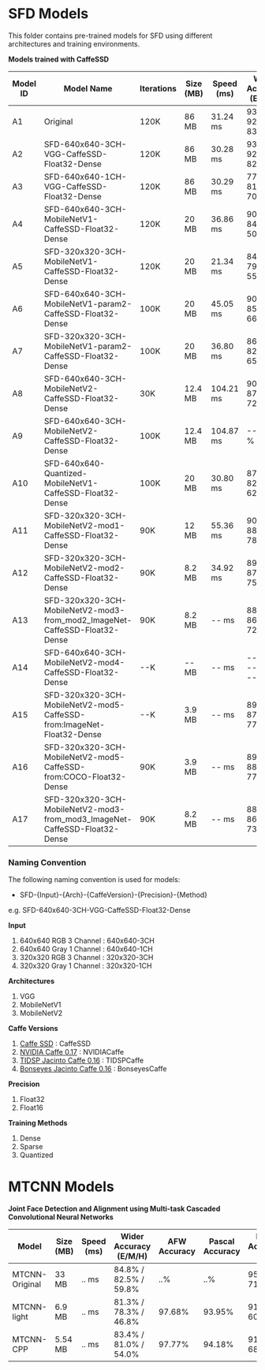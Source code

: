 # SFD Models
This folder contains pre-trained models for SFD using different architectures and training environments.

__Models trained with CaffeSSD__

| Model ID    | Model Name    | Iterations   | Size (MB)   | Speed (ms)  | Wider Accuracy (E/M/H) | AFW Accuracy | Pascal Accuracy | FDDB Accuracy (D/C) | UFDD Accuracy | Download URL | Pretraining (Imagenet) Model |
| ------------- | ------------- | ------------- |-------------|-------------| --------------| ----------------| --------------| --------------| --------------| --------------| --------------|
| A1 | Original                                        | 120K | 86 MB | 31.24 ms | 93.9% / 92.2% / 83.4%| 99.86% | 98.49% | 98.2% / 75.72% | 72.2% | [link](https://drive.google.com/file/d/1CboBIsjcDQ-FC1rMES6IjTl6sYQDoD6u/view) | |
| A2 | SFD-640x640-3CH-VGG-CaffeSSD-Float32-Dense      | 120K | 86 MB | 30.28 ms | 93.4% / 92.0% / 82.3%| 99.45% | 97.71% | 97.8% / 74.99% | 69.9% | [link](https://drive.google.com/drive/u/0/folders/1WbTmDlUst-90lB8NC_KtcE11v49wW7W2) | |
| A3 | SFD-640x640-1CH-VGG-CaffeSSD-Float32-Dense      | 120K | 86 MB | 30.29 ms | 77.4% / 81.1% / 70.5% | 98.93% | 97.24% | 95.9% / 73.5% | 44.9% | [link](https://drive.google.com/open?id=1fudH6TU29F0oOVlIE2trulzCdhmJqJUh) | |
| A4 | SFD-640x640-3CH-MobileNetV1-CaffeSSD-Float32-Dense      | 120K | 20 MB | 36.86 ms | 90.0% / 84.8% / 50.1% | 98.36% | 97.27% | 92.6% / 70.83% | 49.7% | [link](https://drive.google.com/open?id=1ROB_Jfjy5PO9V5Xrr72yxqKVWDxNFUkl) | |
| A5 | SFD-320x320-3CH-MobileNetV1-CaffeSSD-Float32-Dense      | 120K | 20 MB | 21.34 ms | 84.3% / 79.1% / 55.3% | 97.45% | 96.04% | 90.0% / 68.42% | 43.9% | [link](https://drive.google.com/drive/folders/1nrcekK5sLOUL3zVCzBaORwZTKw6mXnxM?usp=sharing) | |
| A6 | SFD-640x640-3CH-MobileNetV1-param2-CaffeSSD-Float32-Dense      | 100K | 20 MB | 45.05 ms | 90.4% / 85.6% / 66.6% | 98.40% | 97.49% | 94.38% / 72.23% | 56.1% | [link](https://drive.google.com/open?id=1bf4Y0zcjmjKcxZttd-atGl3ifJzUIgfD) | |
| A7 | SFD-320x320-3CH-MobileNetV1-param2-CaffeSSD-Float32-Dense      | 100K | 20 MB | 36.80 ms | 86.9% / 82.5% / 65.5% | 98.16% | 96.64% | 92.0% / 70.1% | 51.1% | [link](https://drive.google.com/open?id=1_tmrTB0HYzSq3gFPKUWlfKtHQn6WIWNM) | |
| A8 | SFD-640x640-3CH-MobileNetV2-CaffeSSD-Float32-Dense      | 30K | 12.4 MB | 104.21 ms | 90.0% / 87.3% / 72.6% | 99.21% | 98.15% | 88.50% / 67.46% | 59.3% | [link](https://github.com/bonseyes/SFD/tree/master/models/SFD-640x640-3CH-MobileNetV2-CaffeSSD-Float32-Dense) | |
| A9 | SFD-640x640-3CH-MobileNetV2-CaffeSSD-Float32-Dense      | 100K | 12.4 MB | 104.87 ms | --% / --% / --% | 85.60% | 74.12% | --% / --% | --% | [link](https://github.com/bonseyes/SFD/tree/master/models/SFD-640x640-3CH-MobileNetV2-CaffeSSD-Float32-Dense) | |
| A10 | SFD-640x640-Quantized-MobileNetV1-CaffeSSD-Float32-Dense      | 100K | 20 MB | 30.80 ms | 87.5% / 82.8% / 62.4% | --% | --% | --% / --% | --% | [link](https://drive.google.com/open?id=1MtSQoj09DQFYYhVx7Kh4fp7vLm0Z9JQ9) | |
| A11 | SFD-320x320-3CH-MobileNetV2-mod1-CaffeSSD-Float32-Dense   | 90K | 12 MB | 55.36 ms | 90.4% / 88.8% / 78.5% | 98.93% | 97.0% | 96.3% / 73.6% | 63.1% | [link](https://drive.google.com/drive/folders/1mbs_u8to4bPycUk2coUiXuXb-IduT5EW) | |
| A12 | SFD-320x320-3CH-MobileNetV2-mod2-CaffeSSD-Float32-Dense   | 90K | 8.2 MB | 34.92 ms | 89.8% / 87.7% / 75.4% | 98.73% | 97.08% | 95.4% / 72.5% | 61.9% | [link](https://drive.google.com/drive/folders/1b7Li9CMw-okHEC34XITpP5h8pLYfpgqR?usp=sharing) | [link](https://drive.google.com/file/d/1dGsvKrHK5wC69OiCWMSbYQ97YLDCTeoT/view?usp=sharing) |
| A13 | SFD-320x320-3CH-MobileNetV2-mod3-from_mod2_ImageNet-CaffeSSD-Float32-Dense   | 90K | 8.2 MB | -- ms | 88.7% / 86.3% / 72.4% | --% | --% | --% / --% | --% | -- | |
| A14 | SFD-640x640-3CH-MobileNetV2-mod4-CaffeSSD-Float32-Dense   | --K | -- MB | -- ms | --.-% / --.-% / --.-% | --% | --% | --% / --% | --% | -- | |
| A15 | SFD-320x320-3CH-MobileNetV2-mod5-CaffeSSD-from:ImageNet-Float32-Dense   | --K | 3.9 MB | -- ms | 89.4% / 87.8% / 77.2% | --% | --% | --% / --% | --% | -- | |
| A16 | SFD-320x320-3CH-MobileNetV2-mod5-CaffeSSD-from:COCO-Float32-Dense   | 90K | 3.9 MB | -- ms | 89.7% / 88.1% / 77.3% | --% | --% | --% / --% | --% | -- | |
| A17 | SFD-320x320-3CH-MobileNetV2-mod3-from_mod3_ImageNet-CaffeSSD-Float32-Dense   | 90K | 8.2 MB | -- ms | 88.5% / 86.6% / 73.7% | --% | --% | --% / --% | --% | -- | |

### Naming Convention
The following naming convention is used for models:

+ SFD-{Input}-{Arch}-{CaffeVersion}-{Precision}-{Method}

e.g. SFD-640x640-3CH-VGG-CaffeSSD-Float32-Dense

__Input__
1. 640x640 RGB 3 Channel : 640x640-3CH
2. 640x640 Gray 1 Channel : 640x640-1CH
3. 320x320 RGB 3 Channel : 320x320-3CH
4. 320x320 Gray 1 Channel : 320x320-1CH

__Architectures__
1. VGG
2. MobileNetV1
3. MobileNetV2

__Caffe Versions__
1. [Caffe SSD](https://github.com/weiliu89/caffe/tree/ssd) : CaffeSSD
2. [NVIDIA Caffe 0.17](https://github.com/NVIDIA/caffe) : NVIDIACaffe
3. [TIDSP Jacinto Caffe 0.16](https://github.com/tidsp/caffe-jacinto) : TIDSPCaffe
4. [Bonseyes Jacinto Caffe 0.16](https://github.com/bonseyes/caffe-jacinto) : BonseyesCaffe

__Precision__
1. Float32
2. Float16

__Training Methods__
1. Dense
2. Sparse
3. Quantized

# MTCNN Models

__Joint Face Detection and Alignment using Multi-task Cascaded Convolutional Neural Networks__


|   Model   |  Size (MB)  | Speed (ms) | Wider Accuracy (E/M/H) | AFW Accuracy | Pascal Accuracy |FDDB Accuracy (D/C) |UFDD Accuracy | Download URL |
| ------------- | ------------- | ------------- |-------------|-------------| --------------| ----------------| --------------| --------------| 
| MTCNN-Original | 33 MB   | .. ms | 84.8% / 82.5% / 59.8% | ..% | ..% | 95.05% / 71.37% | ..% | [link](https://kpzhang93.github.io/MTCNN_face_detection_alignment/index.html) |
| MTCNN-light | 6.9 MB   | .. ms | 81.3% / 78.3% / 46.8% | 97.68% | 93.95% | 91.42% / 60.06% | 42.1%| [link](https://github.com/ghimiredhikura/MTCNN-light-face-detection) |
| MTCNN-CPP | 5.54 MB   | .. ms | 83.4% / 81.0% / 54.0% | 97.77% | 94.18% | 91.79% / 68.57% | 42.1%| [link](https://github.com/ghimiredhikura/mtcnn-cpp) |
